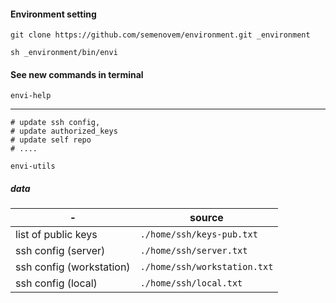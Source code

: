 #### Environment setting

```
git clone https://github.com/semenovem/environment.git _environment

sh _environment/bin/envi
```  

#### See new commands in terminal

`envi-help`

---------------------------------------------------------

```
# update ssh config, 
# update authorized_keys
# update self repo 
# ....

envi-utils
```  

##### data

| -                        | source                       |
|--------------------------|------------------------------|
| list of public keys      | `./home/ssh/keys-pub.txt`    |
| ssh config (server)      | `./home/ssh/server.txt`      |
| ssh config (workstation) | `./home/ssh/workstation.txt` |
| ssh config (local)       | `./home/ssh/local.txt`       |

